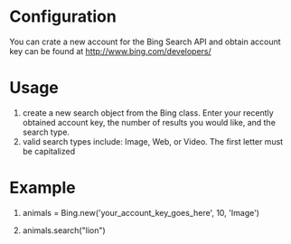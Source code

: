 Configuration
=============
You can crate a new account for the Bing Search API and obtain account key can be found at http://www.bing.com/developers/

Usage
============
1. create a new search object from the Bing class. Enter your recently obtained account key, the number of results you would like, and the search type.
2. valid search types include: Image, Web, or Video. The first letter must be capitalized

Example 
===============
1. animals = Bing.new('your_account_key_goes_here', 10, 'Image')   

2. animals.search("lion")   
